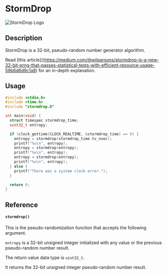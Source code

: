 # StormDrop
![StormDrop Logo](https://repository-images.githubusercontent.com/743602480/00d0e520-07e5-4dee-99f2-eaa277a8691e)

## Description
StormDrop is a 32-bit, pseudo-random number generator algorithm.

Read [this article]((https://medium.com/@wilparsons/stormdrop-is-a-new-32-bit-prng-that-passes-statistical-tests-with-efficient-resource-usage-59b6d6d9c1a8) for an in-depth explanation.

## Usage
``` c
#include <stdio.h>
#include <time.h>
#include "stormdrop.h"

int main(void) {
  struct timespec stormdrop_time;
  uint32_t entropy;

  if (clock_gettime(CLOCK_REALTIME, &stormdrop_time) == 0) {
    entropy = stormdrop(stormdrop_time.tv_nsec);
    printf("%u\n", entropy);
    entropy = stormdrop(entropy);
    printf("%u\n", entropy);
    entropy = stormdrop(entropy);
    printf("%u\n", entropy);
  } else {
    printf("There was a system clock error.");
  }

  return 0;
}
```

## Reference
#### `stormdrop()`
This is the pseudo-randomization function that accepts the following argument.

`entropy` is a 32-bit unsigned integer initialized with any value or the previous pseudo-random number result.

The return value data type is `uint32_t`.

It returns the 32-bit unsigned integer pseudo-random number result.
